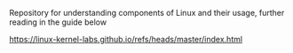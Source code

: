 Repository for understanding components of Linux and their usage, further reading in the guide below

https://linux-kernel-labs.github.io/refs/heads/master/index.html
